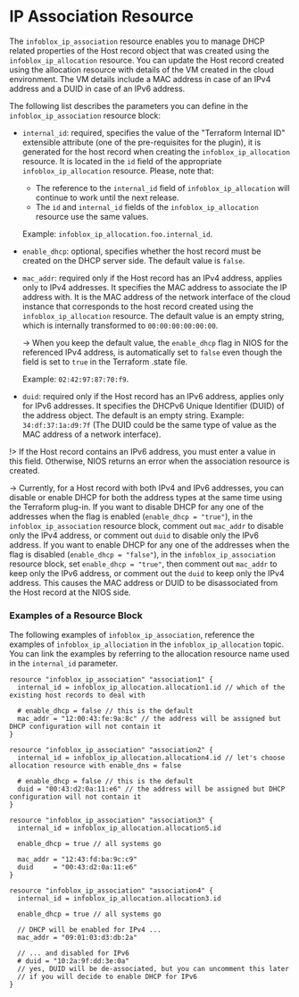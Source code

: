 # IP Association Resource

The `infoblox_ip_association` resource enables you to manage DHCP related properties of the Host record object that was created
using the `infoblox_ip_allocation` resource. You can update the Host record created using the allocation resource with
details of the VM created in the cloud environment. The VM details include a MAC address in case of an IPv4 address and
a DUID in case of an IPv6 address.

The following list describes the parameters you can define in the `infoblox_ip_association` resource block:

- `internal_id`: required, specifies the value of the "Terraform Internal ID" extensible attribute (one of the pre-requisites for the plugin),
  it is generated for the host record when creating the `infoblox_ip_allocation` resource.
  It is located in the `id` field of the appropriate `infoblox_ip_allocation` resource. Please, note that:

  - The reference to the `internal_id` field of `infoblox_ip_allocation` will continue to work until the next release.
  - The `id` and `internal_id` fields of the `infoblox_ip_allocation` resource use the same values.

  Example: `infoblox_ip_allocation.foo.internal_id`.

- `enable_dhcp`: optional, specifies whether the host record must be created on the DHCP server side. The default value is `false`.
- `mac_addr`: required only if the Host record has an IPv4 address, applies only to IPv4 addresses.
  It specifies the MAC address to associate the IP address with. It is the MAC address of the network interface of the cloud instance that
  corresponds to the host record created using the `infoblox_ip_allocation` resource.
  The default value is an empty string, which is internally transformed to `00:00:00:00:00:00`.

  -> When you keep the default value, the `enable_dhcp` flag in NIOS for the referenced IPv4 address, is automatically set to `false` even though the field is set to `true` in the Terraform .state file.

  Example: `02:42:97:87:70:f9`.

- `duid`: required only if the Host record has an IPv6 address, applies only for IPv6 addresses.
  It specifies the DHCPv6 Unique Identifier (DUID) of the address object.
  The default is an empty string. Example: `34:df:37:1a:d9:7f`
  (The DUID could be the same type of value as the MAC address of a network interface).

!> If the Host record contains an IPv6 address, you must enter a value in this field. Otherwise, NIOS returns an error when the association resource is created.

-> Currently, for a Host record with both IPv4 and IPv6 addresses, you can disable or enable DHCP for both the address types at the same time
using the Terraform plug-in. If you want to disable DHCP for any one of the addresses when the flag is enabled (`enable_dhcp = "true"`),
in the `infoblox_ip_association` resource block, comment out `mac_addr` to disable only the IPv4 address, or comment out `duid` to disable only
the IPv6 address. If you want to enable DHCP for any one of the addresses when the flag is disabled (`enable_dhcp = "false"`),
in the `infoblox_ip_association` resource block, set `enable_dhcp = "true"`, then comment out `mac_addr` to keep only the IPv6 address,
or comment out the `duid` to keep only the IPv4 address. This causes the MAC address or
DUID to be disassociated from the Host record at the NIOS side.

### Examples of a Resource Block

The following examples of `infoblox_ip_association`, reference the examples of
`infoblox_ip_allociation` in the `infoblox_ip_allocation` topic. You can link the examples by referring to the
allocation resource name used in the `internal_id` parameter.

```hcl
resource "infoblox_ip_association" "association1" {
  internal_id = infoblox_ip_allocation.allocation1.id // which of the existing host records to deal with

  # enable_dhcp = false // this is the default
  mac_addr = "12:00:43:fe:9a:8c" // the address will be assigned but DHCP configuration will not contain it
}

resource "infoblox_ip_association" "association2" {
  internal_id = infoblox_ip_allocation.allocation4.id // let's choose allocation resource with enable_dns = false

  # enable_dhcp = false // this is the default
  duid = "00:43:d2:0a:11:e6" // the address will be assigned but DHCP configuration will not contain it
}

resource "infoblox_ip_association" "association3" {
  internal_id = infoblox_ip_allocation.allocation5.id

  enable_dhcp = true // all systems go

  mac_addr = "12:43:fd:ba:9c:c9"
  duid     = "00:43:d2:0a:11:e6"
}

resource "infoblox_ip_association" "association4" {
  internal_id = infoblox_ip_allocation.allocation3.id

  enable_dhcp = true // all systems go

  // DHCP will be enabled for IPv4 ...
  mac_addr = "09:01:03:d3:db:2a"

  // ... and disabled for IPv6
  # duid = "10:2a:9f:dd:3e:0a"
  // yes, DUID will be de-associated, but you can uncomment this later
  // if you will decide to enable DHCP for IPv6
}
```
